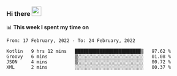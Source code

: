 ### Hi there <a href="https://www.gautamkrishnar.com/"><img src="https://media.giphy.com/media/hvRJCLFzcasrR4ia7z/giphy.gif" width="25px"></a>

📊 **This week I spent my time on**

<!--START_SECTION:waka-->
```text
From: 17 February, 2022 - To: 24 February, 2022

Kotlin   9 hrs 12 mins   ████████████████████████▒   97.62 % 
Groovy   6 mins          ▒░░░░░░░░░░░░░░░░░░░░░░░░   01.08 % 
JSON     4 mins          ▒░░░░░░░░░░░░░░░░░░░░░░░░   00.72 % 
XML      2 mins          ░░░░░░░░░░░░░░░░░░░░░░░░░   00.37 % 
```
<!--END_SECTION:waka-->
